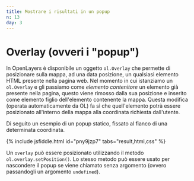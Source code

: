 ```yaml
---
title: Mostrare i risultati in un popup
n: 13
day: 3
---
```

Overlay (ovveri i "popup")
===================
In OpenLayers è disponibile un oggetto `ol.Overlay` che permette di posizionare sulla mappa, ad una data posizione, un qualsiasi elemento HTML presente nella pagina web. 
Nel momento in cui istanziamo un `ol.Overlay` e gli passiamo come _elemento contenitore_ un elemento già presente nella pagina, questo viene rimosso dalla sua posizione e inserito come elemento figlio dell'elemento contenente la mappa.
Questa modifica (operata automaticamente da OL) fa sì che quell'elemento potrà essere posizionato all'interno della mappa alla coordinata richiesta dall'utente.

Di seguito un esempio di un popup statico, fissato al fianco di una determinata coordinata.

{% include jsfiddle.html id="pny9jzp7" tabs="result,html,css" %}

Un `overlay` può essere posizionato utilizzando il metodo `ol.overlay.setPosition()`. Lo stesso metodo può essere usato per nascondere il popup se viene chiamato senza argomento (ovvero passandogli un argomento `undefined`).
